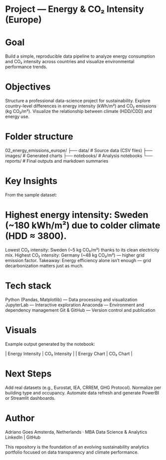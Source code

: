 # Project — Energy & CO₂ Intensity (Europe)

# Goal
Build a simple, reproducible data pipeline to analyze energy consumption and CO₂ intensity across countries and visualize environmental performance trends.

# Objectives
Structure a professional data-science project for sustainability.
Explore country-level differences in energy intensity (kWh/m²) and CO₂ emissions (kg CO₂/m²).
Visualize the relationship between climate (HDD/CDD) and energy use.

# Folder structure
02_energy_emissions_europe/ ├── data/ # Source data (CSV files) ├── images/ # Generated charts ├── notebooks/ # Analysis notebooks └── reports/ # Final outputs and markdown summaries

# Key Insights
From the sample dataset:

# Highest energy intensity: Sweden (~180 kWh/m²) due to colder climate (HDD ≈ 3800).
Lowest CO₂ intensity: Sweden (~5 kg CO₂/m²) thanks to its clean electricity mix.
Highest CO₂ intensity: Germany (~48 kg CO₂/m²) — higher grid emission factor.
Takeaway: Energy efficiency alone isn’t enough — grid decarbonization matters just as much.

# Tech stack
Python (Pandas, Matplotlib) — Data processing and visualization
JupyterLab — Interactive exploration
Anaconda — Environment and dependency management
Git & GitHub — Version control and publication

# Visuals
Example output generated by the notebook:

| Energy Intensity | CO₂ Intensity | | Energy Chart | CO₂ Chart |

# Next Steps

Add real datasets (e.g., Eurostat, IEA, CRREM, GHG Protocol).
Normalize per building type and occupancy.
Automate data refresh and generate PowerBI or Streamlit dashboards.

# Author
Adriano Goes
Amsterda, Netherlands · MBA Data Science & Analytics
LinkedIn | GitHub

This repository is the foundation of an evolving sustainability analytics portfolio focused on data transparency and climate performance.
